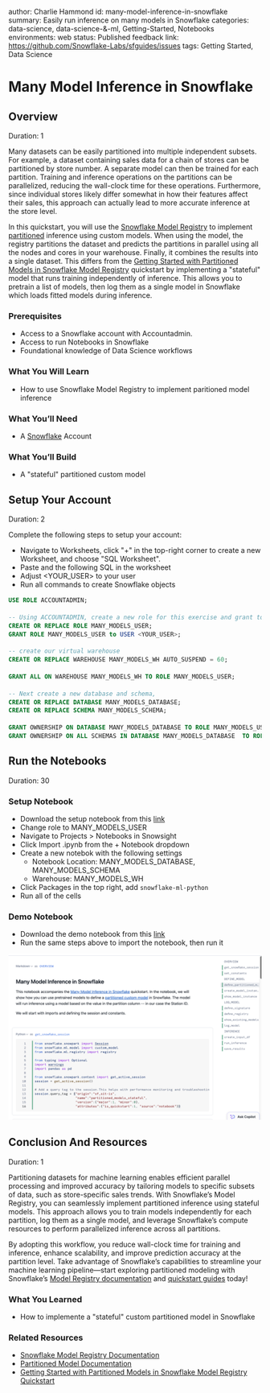author: Charlie Hammond
id: many-model-inference-in-snowflake
summary: Easily run inference on many models in Snowflake
categories: data-science, data-science-&-ml, Getting-Started, Notebooks
environments: web
status: Published 
feedback link: https://github.com/Snowflake-Labs/sfguides/issues
tags: Getting Started, Data Science

# Many Model Inference in Snowflake
<!-- ------------------------ -->
## Overview 
Duration: 1

Many datasets can be easily partitioned into multiple independent subsets. For example, a dataset containing sales data for a chain of stores can be partitioned by store number. A separate model can then be trained for each partition. Training and inference operations on the partitions can be parallelized, reducing the wall-clock time for these operations. Furthermore, since individual stores likely differ somewhat in how their features affect their sales, this approach can actually lead to more accurate inference at the store level.

In this quickstart, you will use the [Snowflake Model Registry](https://docs.snowflake.com/en/developer-guide/snowpark-ml/model-registry/overview) to implement [partitioned](https://docs.snowflake.com/en/developer-guide/snowpark-ml/model-registry/partitioned-custom-models) inference using custom models. When using the model, the registry partitions the dataset and predicts the partitions in parallel using all the nodes and cores in your warehouse. Finally, it combines the results into a single dataset. This differs from the [Getting Started with Partitioned Models in Snowflake Model Registry](https://quickstarts.snowflake.com/guide/partitioned-ml-model/index.html?index=..%2F..index#0) quickstart by implementing a "stateful" model that runs training independently of inference. This allows you to pretrain a list of models, then log them as a single model in Snowflake which loads fitted models during inference.

### Prerequisites
- Access to a Snowflake account with Accountadmin. 
- Access to run Notebooks in Snowflake
- Foundational knowledge of Data Science workflows

### What You Will Learn 
- How to use Snowflake Model Registry to implement paritioned model inference

### What You’ll Need 
- A [Snowflake](https://app.snowflake.com/) Account

### What You’ll Build 
- A "stateful" partitioned custom model

<!-- ------------------------ -->
## Setup Your Account
Duration: 2

Complete the following steps to setup your account:
- Navigate to Worksheets, click "+" in the top-right corner to create a new Worksheet, and choose "SQL Worksheet".
- Paste and the following SQL in the worksheet 
- Adjust <YOUR_USER> to your user
- Run all commands to create Snowflake objects

```sql
USE ROLE ACCOUNTADMIN;

-- Using ACCOUNTADMIN, create a new role for this exercise and grant to applicable users
CREATE OR REPLACE ROLE MANY_MODELS_USER;
GRANT ROLE MANY_MODELS_USER to USER <YOUR_USER>;

-- create our virtual warehouse
CREATE OR REPLACE WAREHOUSE MANY_MODELS_WH AUTO_SUSPEND = 60;

GRANT ALL ON WAREHOUSE MANY_MODELS_WH TO ROLE MANY_MODELS_USER;

-- Next create a new database and schema,
CREATE OR REPLACE DATABASE MANY_MODELS_DATABASE;
CREATE OR REPLACE SCHEMA MANY_MODELS_SCHEMA;

GRANT OWNERSHIP ON DATABASE MANY_MODELS_DATABASE TO ROLE MANY_MODELS_USER COPY CURRENT GRANTS;
GRANT OWNERSHIP ON ALL SCHEMAS IN DATABASE MANY_MODELS_DATABASE  TO ROLE MANY_MODELS_USER COPY CURRENT GRANTS;

```

<!-- ------------------------ -->
## Run the Notebooks
Duration: 30

### Setup Notebook
- Download the setup notebook from this [link](https://github.com/Snowflake-Labs/sfguide-many-model-inference-in-snowflake/blob/main/notebooks/0_start_here.ipynb)
- Change role to MANY_MODELS_USER
- Navigate to Projects > Notebooks in Snowsight
- Click Import .ipynb from the + Notebook dropdown
- Create a new notebok with the following settings
  - Notebook Location: MANY_MODELS_DATABASE, MANY_MODELS_SCHEMA
  - Warehouse: MANY_MODELS_WH
- Click Packages in the top right, add `snowflake-ml-python`
- Run all of the cells

### Demo Notebook
- Download the demo notebook from this [link](https://github.com/Snowflake-Labs/sfguide-many-model-inference-in-snowflake/blob/main/notebooks/1_many_model_inference.ipynb)
- Run the same steps above to import the notebook, then run it

![notebook](assets/notebook.png)

<!-- ------------------------ -->
## Conclusion And Resources
Duration: 1

Partitioning datasets for machine learning enables efficient parallel processing and improved accuracy by tailoring models to specific subsets of data, such as store-specific sales trends. With Snowflake’s Model Registry, you can seamlessly implement partitioned inference using stateful models. This approach allows you to train models independently for each partition, log them as a single model, and leverage Snowflake’s compute resources to perform parallelized inference across all partitions.

By adopting this workflow, you reduce wall-clock time for training and inference, enhance scalability, and improve prediction accuracy at the partition level. Take advantage of Snowflake’s capabilities to streamline your machine learning pipeline—start exploring partitioned modeling with Snowflake’s [Model Registry documentation](https://docs.snowflake.com/en/developer-guide/snowpark-ml/model-registry/overview) and [quickstart guides](https://quickstarts.snowflake.com/guide/partitioned-ml-model/index.html?index=..%2F..index#0) today!

### What You Learned
- How to implemente a "stateful" custom partitioned model in Snowflake

### Related Resources
- [Snowflake Model Registry Documentation](https://docs.snowflake.com/en/developer-guide/snowpark-ml/model-registry/overview)
- [Partitioned Model Documentation](https://docs.snowflake.com/en/developer-guide/snowpark-ml/model-registry/partitioned-custom-models)
- [Getting Started with Partitioned Models in Snowflake Model Registry Quickstart](https://quickstarts.snowflake.com/guide/partitioned-ml-model/index.html?index=..%2F..index#0)
